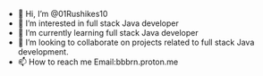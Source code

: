 - 👋 Hi, I’m @01Rushikes10
- 👀 I’m interested in  full stack Java developer
- 🌱 I’m currently learning full stack Java developer
- 💞️ I’m looking to collaborate on projects related to full stack Java development.
- 📫 How to reach me Email:bbbrn.proton.me

<!---
01Rushikes10/01Rushikes10 is a ✨ special ✨ repository because its `README.md` (this file) appears on your GitHub profile.
You can click the Preview link to take a look at your changes.
--->
